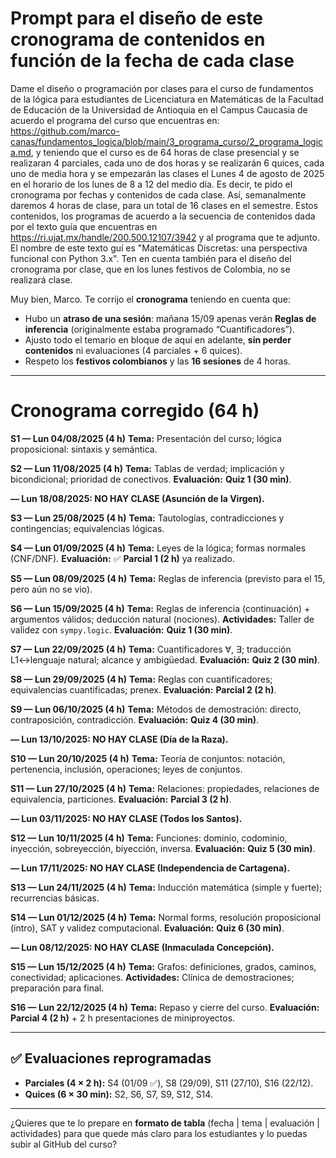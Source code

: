 # Prompt para el diseño de este cronograma de contenidos en función de la fecha de cada clase  

Dame el diseño o programación por clases para el curso de fundamentos de la lógica para estudiantes de Licenciatura en Matemáticas de la Facultad de Educación de la Universidad de Antioquia en el Campus Caucasia de acuerdo el programa del curso que encuentras en: https://github.com/marco-canas/fundamentos_logica/blob/main/3_programa_curso/2_programa_logica.md, y teniendo que el curso es de 64 horas de clase presencial y se realizaran 4 parciales, cada uno de dos horas y se realizarán 6 quices, cada uno de media hora y se empezarán las clases el Lunes 4 de agosto de 2025 en el horario de los lunes de 8 a 12 del medio día. Es decir, te pido el cronograma por fechas y contenidos de cada clase. Así, semanalmente daremos 4 horas de clase, para un total de 16 clases en el semestre. Estos contenidos, los programas de acuerdo a la secuencia de contenidos dada por el texto guía que encuentras en https://ri.ujat.mx/handle/200.500.12107/3942 y al programa que te adjunto. El nombre de este texto guí es "Matemáticas Discretas: una perspectiva funcional con Python 3.x". Ten en cuenta también para el diseño del cronograma por clase, que en los lunes festivos de Colombia, no se realizará clase.   



Muy bien, Marco. Te corrijo el **cronograma** teniendo en cuenta que:

* Hubo un **atraso de una sesión**: mañana 15/09 apenas verán **Reglas de inferencia** (originalmente estaba programado “Cuantificadores”).
* Ajusto todo el temario en bloque de aquí en adelante, **sin perder contenidos** ni evaluaciones (4 parciales + 6 quices).
* Respeto los **festivos colombianos** y las **16 sesiones** de 4 horas.

---

# Cronograma corregido (64 h)

**S1 — Lun 04/08/2025 (4 h)**
**Tema:** Presentación del curso; lógica proposicional: sintaxis y semántica.

**S2 — Lun 11/08/2025 (4 h)**
**Tema:** Tablas de verdad; implicación y bicondicional; prioridad de conectivos.
**Evaluación:** **Quiz 1 (30 min)**.

**— Lun 18/08/2025: NO HAY CLASE (Asunción de la Virgen).**

**S3 — Lun 25/08/2025 (4 h)**
**Tema:** Tautologías, contradicciones y contingencias; equivalencias lógicas.

**S4 — Lun 01/09/2025 (4 h)**
**Tema:** Leyes de la lógica; formas normales (CNF/DNF).
**Evaluación:** ✅ **Parcial 1 (2 h)** ya realizado.

**S5 — Lun 08/09/2025 (4 h)**
**Tema:** Reglas de inferencia (previsto para el 15, pero aún no se vio).

**S6 — Lun 15/09/2025 (4 h)**
**Tema:** Reglas de inferencia (continuación) + argumentos válidos; deducción natural (nociones).
**Actividades:** Taller de validez con `sympy.logic`.
**Evaluación:** **Quiz 1 (30 min)**.

**S7 — Lun 22/09/2025 (4 h)**
**Tema:** Cuantificadores ∀, ∃; traducción L1↔lenguaje natural; alcance y ambigüedad.
**Evaluación:** **Quiz 2 (30 min)**.

**S8 — Lun 29/09/2025 (4 h)**
**Tema:** Reglas con cuantificadores; equivalencias cuantificadas; prenex.
**Evaluación:** **Parcial 2 (2 h)**.

**S9 — Lun 06/10/2025 (4 h)**
**Tema:** Métodos de demostración: directo, contraposición, contradicción.
**Evaluación:** **Quiz 4 (30 min)**.

**— Lun 13/10/2025: NO HAY CLASE (Día de la Raza).**

**S10 — Lun 20/10/2025 (4 h)**
**Tema:** Teoría de conjuntos: notación, pertenencia, inclusión, operaciones; leyes de conjuntos.

**S11 — Lun 27/10/2025 (4 h)**
**Tema:** Relaciones: propiedades, relaciones de equivalencia, particiones.
**Evaluación:** **Parcial 3 (2 h)**.

**— Lun 03/11/2025: NO HAY CLASE (Todos los Santos).**

**S12 — Lun 10/11/2025 (4 h)**
**Tema:** Funciones: dominio, codominio, inyección, sobreyección, biyección, inversa.
**Evaluación:** **Quiz 5 (30 min)**.

**— Lun 17/11/2025: NO HAY CLASE (Independencia de Cartagena).**

**S13 — Lun 24/11/2025 (4 h)**
**Tema:** Inducción matemática (simple y fuerte); recurrencias básicas.

**S14 — Lun 01/12/2025 (4 h)**
**Tema:** Normal forms, resolución proposicional (intro), SAT y validez computacional.
**Evaluación:** **Quiz 6 (30 min)**.

**— Lun 08/12/2025: NO HAY CLASE (Inmaculada Concepción).**

**S15 — Lun 15/12/2025 (4 h)**
**Tema:** Grafos: definiciones, grados, caminos, conectividad; aplicaciones.
**Actividades:** Clínica de demostraciones; preparación para final.

**S16 — Lun 22/12/2025 (4 h)**
**Tema:** Repaso y cierre del curso.
**Evaluación:** **Parcial 4 (2 h)** + 2 h presentaciones de miniproyectos.

---

## ✅ Evaluaciones reprogramadas

* **Parciales (4 × 2 h):** S4 (01/09 ✅), S8 (29/09), S11 (27/10), S16 (22/12).
* **Quices (6 × 30 min):** S2, S6, S7, S9, S12, S14.

---

¿Quieres que te lo prepare en **formato de tabla** (fecha | tema | evaluación | actividades) para que quede más claro para los estudiantes y lo puedas subir al GitHub del curso?
